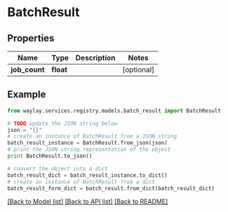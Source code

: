 # BatchResult


## Properties

Name | Type | Description | Notes
------------ | ------------- | ------------- | -------------
**job_count** | **float** |  | [optional] 

## Example

```python
from waylay.services.registry.models.batch_result import BatchResult

# TODO update the JSON string below
json = "{}"
# create an instance of BatchResult from a JSON string
batch_result_instance = BatchResult.from_json(json)
# print the JSON string representation of the object
print BatchResult.to_json()

# convert the object into a dict
batch_result_dict = batch_result_instance.to_dict()
# create an instance of BatchResult from a dict
batch_result_form_dict = batch_result.from_dict(batch_result_dict)
```
[[Back to Model list]](../README.md#documentation-for-models) [[Back to API list]](../README.md#documentation-for-api-endpoints) [[Back to README]](../README.md)


